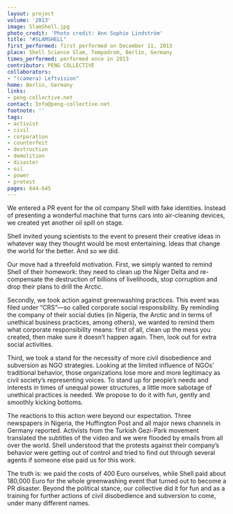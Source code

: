 ```yaml
---
layout: project
volume: '2013'
image: SlamShell.jpg
photo_credit: 'Photo credit: Ann Sophie Lindström'
title: "#SLAMSHELL"
first_performed: first performed on December 11, 2013
place: Shell Science Slam, Tempodrom, Berlin, Germany
times_performed: performed once in 2013
contributor: PENG COLLECTIVE
collaborators:
- "(camera) Leftvision"
home: Berlin, Germany
links:
- peng-collective.net
contact: Info@peng-collective.net
footnote: ''
tags:
- activist
- civil
- corporation
- counterfeit
- destruction
- demolition
- disaster
- oil
- power
- protest
pages: 644-645
---
```


We entered a PR event for the oil company Shell with fake identities. Instead of presenting a wonderful machine that turns cars into air-cleaning devices, we created yet another oil spill on stage.

Shell invited young scientists to the event to present their creative ideas in whatever way they thought would be most entertaining. Ideas that change the world for the better. And so we did.

Our move had a threefold motivation. First, we simply wanted to remind Shell of their homework: they need to clean up the Niger Delta and re-compensate the destruction of billions of livelihoods, stop corruption and drop their plans to drill the Arctic.

Secondly, we took action against greenwashing practices. This event was filed under “CRS”—so called corporate social responsibility. By reminding the company of their social duties (in Nigeria, the Arctic and in terms of unethical business practices, among others), we wanted to remind them what corporate responsibility means: first of all, clean up the mess you created, then make sure it doesn’t happen again. Then, look out for extra social activities.

Third, we took a stand for the necessity of more civil disobedience and subversion as NGO strategies. Looking at the limited influence of NGOs’ traditional behavior, those organizations lose more and more legitimacy as civil society’s representing voices. To stand up for people’s needs and interests in times of unequal power structures, a little more sabotage of unethical practices is needed. We propose to do it with fun, gently and smoothly kicking bottoms.

The reactions to this action were beyond our expectation. Three newspapers in Nigeria, the Huffington Post and all major news channels in Germany reported. Activists from the Turkish Gezi-Park movement translated the subtitles of the video and we were flooded by emails from all over the world. Shell understood that the protests against their company’s behavior were getting out of control and tried to find out through several agents if someone else paid us for this work.

The truth is: we paid the costs of 400 Euro ourselves, while Shell paid about 180,000 Euro for the whole greenwashing event that turned out to become a PR disaster. Beyond the political stance, our collective did it for fun and as a training for further actions of civil disobedience and subversion to come, under many different names.
